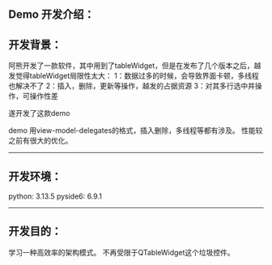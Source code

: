 Demo 开发介绍：
---
## 开发背景：
阿熊开发了一款软件，其中用到了tableWidget，但是在发布了几个版本之后，越发觉得tableWidget局限性太大：
1：数据过多的时候，会导致界面卡顿，多线程也解决不了
2：插入，删除，更新等操作，越发的占据资源
3：对其多行选中并操作，可操作性差

遂开发了这款demo

demo 用view-model-delegates的格式，插入删除，多线程等都有涉及。
性能较之前有很大的优化。

---
## 开发环境：
python: 3.13.5
pyside6: 6.9.1

---
## 开发目的：
学习一种高效率的架构模式。
不再受限于QTableWidget这个垃圾控件。